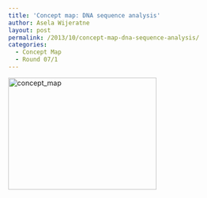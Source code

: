 ```yaml
---
title: 'Concept map: DNA sequence analysis'
author: Asela Wijeratne
layout: post
permalink: /2013/10/concept-map-dna-sequence-analysis/
categories:
  - Concept Map
  - Round 07/1
---
```

[<img class="alignnone size-medium wp-image-4868" alt="concept_map" src="http://teaching.software-carpentry.org/wp-content/uploads/2013/10/concept_map2-300x227.jpg" width="300" height="227" />][1]

 [1]: http://teaching.software-carpentry.org/wp-content/uploads/2013/10/concept_map2.jpg